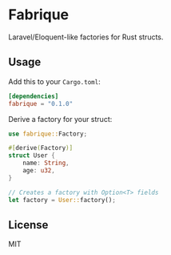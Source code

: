 # Fabrique

Laravel/Eloquent-like factories for Rust structs.

## Usage

Add this to your `Cargo.toml`:

```toml
[dependencies]
fabrique = "0.1.0"
```

Derive a factory for your struct:

```rust
use fabrique::Factory;

#[derive(Factory)]
struct User {
    name: String,
    age: u32,
}

// Creates a factory with Option<T> fields
let factory = User::factory();
```

## License

MIT